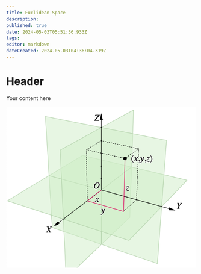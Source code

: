 ```yaml
---
title: Euclidean Space
description: 
published: true
date: 2024-05-03T05:51:36.933Z
tags: 
editor: markdown
dateCreated: 2024-05-03T04:36:04.319Z
---
```


# Header
Your content here

![euclidean-space.png](/images/euclidean-space.png)